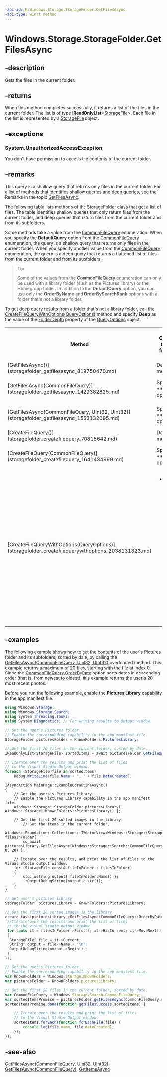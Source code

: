 ```yaml
---
-api-id: M:Windows.Storage.StorageFolder.GetFilesAsync
-api-type: winrt method
---
```


<!-- Method syntax
public Windows.Foundation.IAsyncOperation<Windows.Foundation.Collections.IVectorView<Windows.Storage.StorageFile>> GetFilesAsync()
-->

# Windows.Storage.StorageFolder.GetFilesAsync

## -description
Gets the files in the current folder.

## -returns
When this method completes successfully, it returns a list of the files in the current folder. The list is of type **IReadOnlyList**&lt;[StorageFile](storagefile.md)&gt;. Each file in the list is represented by a [StorageFile](storagefile.md) object.

## -exceptions
### System.UnauthorizedAccessException

You don't have permission to access the contents of the current folder.

## -remarks
This query is a shallow query that returns only files in the current folder. For a list of methods that identifies shallow queries and deep queries, see the Remarks in the topic [GetFilesAsync](storagefolder_getfilesasync_1429382825.md).

The following table lists methods of the [StorageFolder](storagefolder.md) class that get a list of files. The table identifies shallow queries that only return files from the current folder, and deep queries that return files from the current folder and from its subfolders.

Some methods take a value from the [CommonFileQuery](../windows.storage.search/commonfilequery.md) enumeration. When you specify the **DefaultQuery** option from the [CommonFileQuery](../windows.storage.search/commonfilequery.md) enumeration, the query is a shallow query that returns only files in the current folder. When you specify another value from the [CommonFileQuery](../windows.storage.search/commonfilequery.md) enumeration, the query is a deep query that returns a flattened list of files from the current folder and from its subfolders.

> > [!TIP]
> Some of the values from the [CommonFileQuery](../windows.storage.search/commonfilequery.md) enumeration can only be used with a library folder (such as the Pictures library) or the Homegroup folder. In addition to the **DefaultQuery** option, you can use only the **OrderByName** and **OrderBySearchRank** options with a folder that's not a library folder.

To get deep query results from a folder that's not a library folder, call the [CreateFileQueryWithOptions(QueryOptions)](storagefolder_createfilequerywithoptions_2038131323.md) method and specify **Deep** as the value of the [FolderDepth](../windows.storage.search/queryoptions_folderdepth.md) property of the [QueryOptions](../windows.storage.search/queryoptions.md) object.

<table>
   <tr><th>Method</th><th>Create a shallow query that only returns files from the current folder</th><th>Create a deep query that returns files from the current folder and from its subfolders</th></tr>
   <tr><td>[GetFilesAsync()](storagefolder_getfilesasync_819750470.md)</td><td>Default behavior of this method.</td><td>N/A</td></tr>
   <tr><td>[GetFilesAsync(CommonFileQuery)](storagefolder_getfilesasync_1429382825.md)</td><td>Specify the **DefaultQuery** option.</td><td>For a library folder, specify an option other than **DefaultQuery**.</td></tr>
   <tr><td>[GetFilesAsync(CommonFileQuery, UInt32, UInt32)](storagefolder_getfilesasync_1563132095.md)</td><td>Specify the **DefaultQuery** option.</td><td>For a library folder, specify an option other than **DefaultQuery**.</td></tr>
   <tr><td>[CreateFileQuery()](storagefolder_createfilequery_70815642.md)</td><td>Default behavior of this method.</td><td>N/A</td></tr>
   <tr><td>[CreateFileQuery(CommonFileQuery)](storagefolder_createfilequery_1641434999.md)</td><td>Specify the **DefaultQuery** option.</td><td>For a library folder, specify an option other than **DefaultQuery**.</td></tr>
   <tr><td>[CreateFileQueryWithOptions(QueryOptions)](storagefolder_createfilequerywithoptions_2038131323.md)</td><td><ul><li>Default behavior of this method if none of the following options are specified.

- or -</li><li>Specify **DefaultQuery** as the value of [CommonFileQuery](../windows.storage.search/commonfilequery.md) when you instantiate the [QueryOptions](../windows.storage.search/queryoptions.md) object.

- or -</li><li>Specify **Shallow** as the value of the [FolderDepth](../windows.storage.search/queryoptions_folderdepth.md) property of the [QueryOptions](../windows.storage.search/queryoptions.md) object.</li></ul></td><td><ul><li>For a library folder, specify a value other than **DefaultQuery** as the value of [CommonFileQuery](../windows.storage.search/commonfilequery.md) when you instantiate the [QueryOptions](../windows.storage.search/queryoptions.md) object.

- or -</li><li>For any folder, specify **Deep** as the value of the [FolderDepth](../windows.storage.search/queryoptions_folderdepth.md) property of the [QueryOptions](../windows.storage.search/queryoptions.md).</li></ul></td></tr>
</table>

## -examples
The following example shows how to get the contents of the user's Pictures folder and its subfolders, sorted by date, by calling the [GetFilesAsync(CommonFileQuery,  UInt32, UInt32)](storagefolder_getfilesasync_1563132095.md) overloaded method. This example returns a maximum of 20 files, starting with the file at index 0. Since the [CommonFileQuery.OrderByDate](../windows.storage.search/commonfilequery.md) option sorts dates in descending order (that is, from newest to oldest), this example returns the user's 20 most recent photos.

Before you run the following example, enable the **Pictures Library** capability in the app manifest file.

```csharp
using Windows.Storage;
using Windows.Storage.Search;
using System.Threading.Tasks;
using System.Diagnostics; // For writing results to Output window.

// Get the user's Pictures folder.
// Enable the corresponding capability in the app manifest file.
StorageFolder picturesFolder = KnownFolders.PicturesLibrary;

// Get the first 20 files in the current folder, sorted by date.
IReadOnlyList<StorageFile> sortedItems = await picturesFolder.GetFilesAsync(CommonFileQuery.OrderByDate,0,20);

// Iterate over the results and print the list of files
// to the Visual Studio Output window.
foreach (StorageFile file in sortedItems)
    Debug.WriteLine(file.Name + ", " + file.DateCreated);
```

```cppwinrt
IAsyncAction MainPage::ExampleCoroutineAsync()
{
    // Get the users's Pictures library.
    // Enable the Pictures Library capability in the app manifest file.
    Windows::Storage::StorageFolder picturesLibrary{ Windows::Storage::KnownFolders::PicturesLibrary() };

    // Get the first 20 sorted images in the library.
        // Get the items in the current folder.
    Windows::Foundation::Collections::IVectorView<Windows::Storage::StorageFile> filesInFolder{
        co_await picturesLibrary.GetFilesAsync(Windows::Storage::Search::CommonFileQuery::OrderByDate, 0, 20) };

    // Iterate over the results, and print the list of files to the Visual Studio output window.
    for (StorageFile const& fileInFolder : filesInFolder)
    {
        std::wstring output{ fileInFolder.Name() };
        ::OutputDebugString(output.c_str());
    }
}
```

```cpp
// Get user's pictures library
StorageFolder^ picturesLibrary = KnownFolders::PicturesLibrary;

// Get the first 20 sorted images in the library
create_task(picturesLibrary->GetFilesAsync(CommonFileQuery::OrderByDate,0,20)).then([=](IVectorView<StorageFile^>^ filesInFolder) {
 //Iterate over the results and print the list of files
 // to the visual studio output window
 for (auto it = filesInFolder->First(); it->HasCurrent; it->MoveNext())
 {
  StorageFile^ file = it->Current;
  String^ output = file->Name + "\n";
  OutputDebugString(output->Begin());
 }
});
```

```javascript
// Get the user's Pictures folder.
// Enable the corresponding capability in the app manifest file.
var KnownFolders = Windows.Storage.KnownFolders;
var picturesFolder = KnownFolders.picturesLibrary;

// Get the first 20 files in the current folder, sorted by date.
var CommonFileQuery = Windows.Storage.Search.CommonFileQuery;
var sortedItemsPromise = picturesFolder.getFilesAsync(CommonFileQuery.orderByDate, 0, 20);
sortedItemsPromise.done(function getFilesSuccess(sortedItems) {

    // Iterate over the results and print the list of files
    // to the Visual Studio Output window.
    sortedItems.forEach(function forEachFile(file) {
        console.log(file.name, file.dateCreated);
    });
});
```

## -see-also
[GetFilesAsync(CommonFileQuery, UInt32, UInt32)](storagefolder_getfilesasync_1563132095.md), [GetFilesAsync(CommonFileQuery)](storagefolder_getfilesasync_1429382825.md), [GetItemsAsync](/uwp/api/windows.storage.storagefolder.getitemsasync)